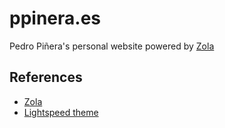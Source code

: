 # ppinera.es

Pedro Piñera's personal website powered by [Zola](https://www.getzola.org/)

## References 

- [Zola](https://www.getzola.org/)
- [Lightspeed theme](https://github.com/carpetscheme/lightspeed)